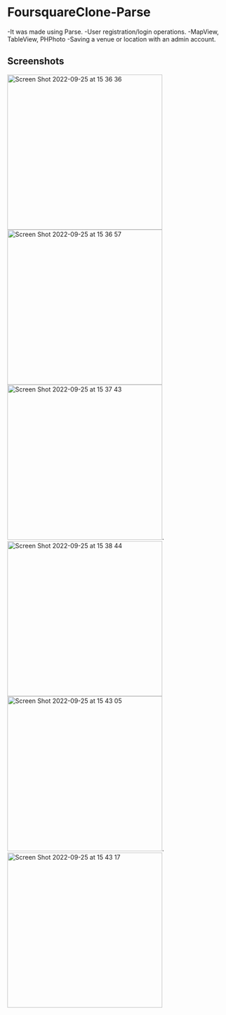 # FoursquareClone-Parse
-It was made using Parse.
-User registration/login operations.
-MapView, TableView, PHPhoto
-Saving a venue or location with an admin account.


## Screenshots

<img width="353" alt="Screen Shot 2022-09-25 at 15 36 36" src="https://user-images.githubusercontent.com/113860119/192155391-cde6369c-5050-4ddc-ac77-4bbc6770dfd6.png">   <img width="353" alt="Screen Shot 2022-09-25 at 15 36 57" src="https://user-images.githubusercontent.com/113860119/192155393-139c0f59-39f4-4fa5-afaf-d2c2b6a4e5fd.png">
<img width="353" alt="Screen Shot 2022-09-25 at 15 37 43" src="https://user-images.githubusercontent.com/113860119/192155395-eaa7e796-eb53-47b8-aa0b-a95884c1588f.png">.   <img width="353" alt="Screen Shot 2022-09-25 at 15 38 44" src="https://user-images.githubusercontent.com/113860119/192155396-70773340-7304-4377-bec4-e6277839fc4c.png">
<img width="353" alt="Screen Shot 2022-09-25 at 15 43 05" src="https://user-images.githubusercontent.com/113860119/192155397-ce30e17a-d606-4832-831e-3b48e527e3be.png">.  <img width="353" alt="Screen Shot 2022-09-25 at 15 43 17" src="https://user-images.githubusercontent.com/113860119/192155398-8de87ea8-40bd-4eb6-a125-4f6d5e267131.png">








